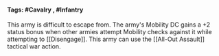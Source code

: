 #### Tags: #Cavalry , #Infantry 

This army is difficult to escape from. The army's Mobility DC gains a +2 status bonus when other armies attempt Mobility checks against it while attempting to [[Disengage]]. This army can use the [[All-Out Assault]] tactical war action.